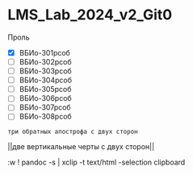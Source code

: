 # LMS_Lab_2024_v2_Git0

Проль 
- [x] ВБИо-301рсоб
- [ ] ВБИо-302рсоб
- [ ] ВБИо-303рсоб
- [ ] ВБИо-304рсоб
- [ ] ВБИо-305рсоб
- [ ] ВБИо-306рсоб
- [ ] ВБИо-307рсоб
- [ ] ВБИо-308рсоб

```три обратных апострофа с двух сторон```

||две вертикальные черты с двух сторон||

:w ! pandoc -s | xclip -t text/html -selection clipboard
